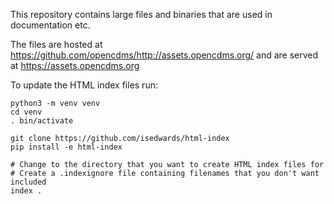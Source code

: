 This repository contains large files and binaries that are used in documentation etc.

The files are hosted at https://github.com/opencdms/http://assets.opencdms.org/
and are served at https://assets.opencdms.org

To update the HTML index files run:
```
python3 -m venv venv
cd venv
. bin/activate

git clone https://github.com/isedwards/html-index
pip install -e html-index

# Change to the directory that you want to create HTML index files for
# Create a .indexignore file containing filenames that you don't want included
index .

```
